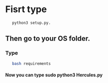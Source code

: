 # Fisrt type 
```python
   python3 setup.py.
```
## Then go to your OS folder.
### Type 
```bash
   bash requirements
```
#### Now you can type sudo python3 Hercules.py
